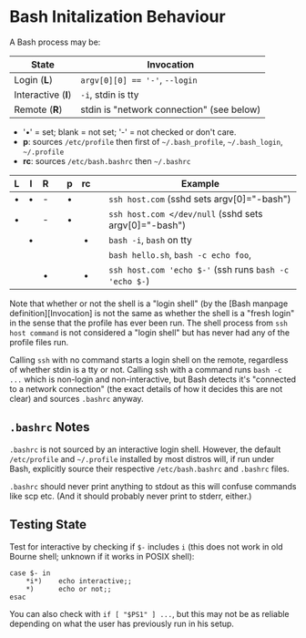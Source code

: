 Bash Initalization Behaviour
============================

A Bash process may be:

| State               | Invocation
|---------------------|---------------------------------------------------
| Login (**L**)       | `argv[0][0] == '-'`, `--login`
| Interactive (**I**) | `-i`, stdin is tty
| Remote (**R**)      | stdin is "network connection" (see below)

* '•' = set; blank = not set; '-' = not checked or don't care.
* **p**: sources `/etc/profile`
  then first of `~/.bash_profile`, `~/.bash_login`, `~/.profile`
* **rc**: sources `/etc/bash.bashrc` then `~/.bashrc`

| L | I | R | | p | rc | | Example
|:-:|:-:|:-:|-|:-:|:--:|-|-----------------
| • | • | - | | • |    | | `ssh host.com` (sshd sets argv[0]="-bash")
| • |   | - | | • |    | | `ssh host.com </dev/null` (sshd sets argv[0]="-bash")
|   | • |   | |   | •  | | `bash -i`, `bash` on tty
|   |   |   | |   |    | | `bash hello.sh`, `bash -c echo foo`,
|   |   | • | |   | •  | | `ssh host.com 'echo $-'` (ssh runs `bash -c 'echo $-`)

Note that whether or not the shell is a "login shell" (by the [Bash
manpage definition][Invocation] is not the same as whether the shell
is a "fresh login" in the sense that the profile has ever been run.
The shell process from `ssh host command` is not considered a "login
shell" but has never had any of the profile files run.

Calling `ssh` with no command starts a login shell on the remote,
regardless of whether stdin is a tty or not. Calling ssh with a
command runs `bash -c ...` which is non-login and non-interactive, but
Bash detects it's "connected to a network connection" (the exact
details of how it decides this are not clear) and sources `.bashrc`
anyway.


`.bashrc` Notes
---------------

`.bashrc` is not sourced by an interactive login shell. However, the
default `/etc/profile` and `~/.profile` installed by most distros
will, if run under Bash, explicitly source their respective
`/etc/bash.bashrc` and `.bashrc` files.

`.bashrc` should never print anything to stdout as this will confuse
commands like scp etc. (And it should probably never print to stderr,
either.)


Testing State
-------------

Test for interactive by checking if `$-` includes `i` (this does not
work in old Bourne shell; unknown if it works in POSIX shell):

    case $- in
        *i*)    echo interactive;;
        *)      echo or not;;
    esac

You can also check with `if [ "$PS1" ] ...`, but this may not be as
reliable depending on what the user has previously run in his setup.
